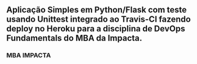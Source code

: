 ## Aplicação Simples em Python/Flask com teste usando Unittest integrado ao Travis-CI fazendo deploy no Heroku para a disciplina de DevOps Fundamentals do MBA da Impacta.
### MBA IMPACTA
